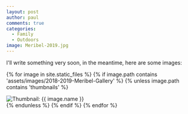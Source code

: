 ```yaml
---
layout: post
author: paul
comments: true
categories:
  - Family
  - Outdoors
image: Meribel-2019.jpg
---
```


I'll write something very soon, in the meantime, here are some images:


<div class="row no-gutters">

 {% for image in site.static_files %}
 {% if image.path contains 'assets/images/2018-2019-Meribel-Gallery' %}
 {% unless image.path contains 'thumbnails' %}
 <div class="col-md-6 col-lg-3 col-sm-6">
  <div class="thumbnail">
   <img src="{{ site.url }}/{{ image.basename | prepend: 'assets/images/2018-2019-Meribel-Gallery/thumbnails/' | append: image.extname }}" alt="Thumbnail: {{ image.name }}" rel="lightbox" class="thumbnail">
  </div>
 </div>
 {% endunless %}
 {% endif %}
 {% endfor %}
</div>
